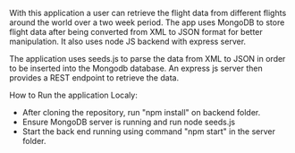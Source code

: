 With this application a user can retrieve the flight data from different flights around the world over a two week period. The app uses MongoDB to store flight data after being converted from XML to JSON format for better manipulation. It also uses node JS backend with express server. 

The application uses seeds.js to parse the data from XML to JSON in order to be inserted into the Mongodb database. An express js server then provides a REST endpoint to retrieve the data.

How to Run the application Localy:

* After cloning the repository, run "npm install" on backend folder.
* Ensure MongoDB server is running and run node seeds.js
* Start the back end running using command "npm start" in the server folder.


